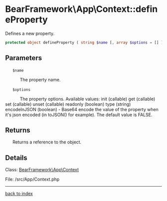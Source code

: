 # BearFramework\App\Context::defineProperty

Defines a new property.

```php
protected object defineProperty ( string $name [, array $options = [] ] )
```

## Parameters

&nbsp;&nbsp;&nbsp;&nbsp;&nbsp;&nbsp;`$name`

&nbsp;&nbsp;&nbsp;&nbsp;&nbsp;&nbsp;&nbsp;&nbsp;&nbsp;&nbsp;&nbsp;&nbsp;The property name.

&nbsp;&nbsp;&nbsp;&nbsp;&nbsp;&nbsp;`$options`

&nbsp;&nbsp;&nbsp;&nbsp;&nbsp;&nbsp;&nbsp;&nbsp;&nbsp;&nbsp;&nbsp;&nbsp;The property options. Available values:
init (callable)
get (callable)
set (callable)
unset (callable)
readonly (boolean)
type (string)
encodeInJSON (boolean) - Base64 encode the value of the property when it's json encoded (in toJSON() for example). The default value is FALSE.

## Returns

&nbsp;&nbsp;&nbsp;&nbsp;&nbsp;&nbsp;Returns a reference to the object.

## Details

Class: [BearFramework\App\Context](bearframework.app.context.class.md)

File: /src/App/Context.php

---

[back to index](index.md)


